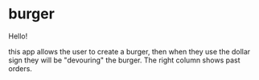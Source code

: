 # burger

Hello!

this app allows the user to create a burger, then when they use the dollar sign they will be "devouring" the burger.   The right column shows past orders. 
